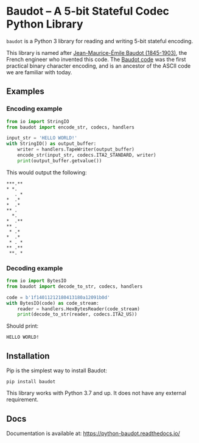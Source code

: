 # Baudot – A 5-bit Stateful Codec Python Library

`baudot` is a Python 3 library for reading and writing 5-bit stateful encoding.

This library is named after [Jean-Maurice-Émile Baudot (1845-1903)][wiki-emile],
the French engineer who invented this code.
The [Baudot code][wiki-baudot] was the first practical binary character
encoding, and is an ancestor of the ASCII code we are familiar with today.

[wiki-emile]: https://en.wikipedia.org/wiki/%C3%89mile_Baudot
[wiki-baudot]: https://en.wikipedia.org/wiki/Baudot_code

## Examples

### Encoding example

```python
from io import StringIO
from baudot import encode_str, codecs, handlers

input_str = 'HELLO WORLD!'
with StringIO() as output_buffer:
    writer = handlers.TapeWriter(output_buffer)
    encode_str(input_str, codecs.ITA2_STANDARD, writer)
    print(output_buffer.getvalue())
```

This would output the following:

    ***.**
    * *.
       . *
    *  .*
    *  .*
    ** .
      *.
    *  .**
    ** .
     * .*
    *  .*
     * . *
    ** .**
     **. *

### Decoding example

```python
from io import BytesIO
from baudot import decode_to_str, codecs, handlers

code = b'1f14011212180413180a12091b0d'
with BytesIO(code) as code_stream:
    reader = handlers.HexBytesReader(code_stream)
    print(decode_to_str(reader, codecs.ITA2_US))
```

Should print:

    HELLO WORLD!

## Installation

Pip is the simplest way to install Baudot:

    pip install baudot

This library works with Python 3.7 and up.
It does not have any external requirement.

## Docs

Documentation is available at: 
https://python-baudot.readthedocs.io/
